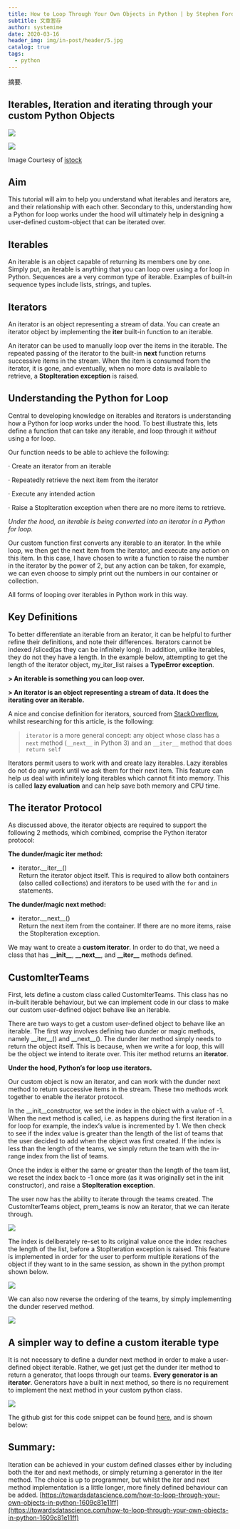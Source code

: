 ```yaml
---
title: How to Loop Through Your Own Objects in Python | by Stephen Fordham | Towards Data Science
subtitle: 文章暂存
author: systemime
date: 2020-03-16
header_img: img/in-post/header/5.jpg
catalog: true
tags:
  - python
---
```

摘要.

<!-- more -->
## Iterables, Iteration and iterating through your custom Python Objects

[![](https://miro.medium.com/fit/c/56/56/1*4-DIjB5ZOAVpLPbCXVVO1Q.jpeg)
](https://medium.com/@stephenfordham?source=post_page-----1609c81e11ff--------------------------------)

![](https://miro.medium.com/max/1060/1*XDcSOvDWz52jTUJecGDYGw.png)

Image Courtesy of [istock](https://www.istockphoto.com/au/vector/infinity-symbol-of-multiple-thin-black-lines-concept-of-infinite-limitless-and-gm1197949392-342198911)

## Aim

This tutorial will aim to help you understand what iterables and iterators are, and their relationship with each other. Secondary to this, understanding how a Python for loop works under the hood will ultimately help in designing a user-defined custom-object that can be iterated over.

## Iterables

An iterable is an object capable of returning its members one by one. Simply put, an iterable is anything that you can loop over using a for loop in Python. Sequences are a very common type of iterable. Examples of built-in sequence types include lists, strings, and tuples.

## Iterators

An iterator is an object representing a stream of data. You can create an iterator object by implementing the **iter** built-in function to an iterable.

An iterator can be used to manually loop over the items in the iterable. The repeated passing of the iterator to the built-in **next** function returns successive items in the stream. When the item is consumed from the iterator, it is gone, and eventually, when no more data is available to retrieve, a **StopIteration exception** is raised.

## Understanding the Python for Loop

Central to developing knowledge on iterables and iterators is understanding how a Python for loop works under the hood. To best illustrate this, lets define a function that can take any iterable, and loop through it _without_ using a for loop.

Our function needs to be able to achieve the following:

· Create an iterator from an iterable

· Repeatedly retrieve the next item from the iterator

· Execute any intended action

· Raise a StopIteration exception when there are no more items to retrieve.

_Under the hood, an iterable is being converted into an iterator in a Python for loop._

Our custom function first converts any iterable to an iterator. In the while loop, we then get the next item from the iterator, and execute any action on this item. In this case, I have chosen to write a function to raise the number in the iterator by the power of 2, but any action can be taken, for example, we can even choose to simply print out the numbers in our container or collection.

All forms of looping over iterables in Python work in this way.

## Key Definitions

To better differentiate an iterable from an iterator, it can be helpful to further refine their definitions, and note their differences. Iterators cannot be indexed /sliced(as they can be infinitely long). In addition, unlike iterables, they do not they have a length. In the example below, attempting to get the length of the iterator object, my_iter_list raises a **TypeError exception**.

**> An iterable is something you can loop over.**

**> An iterator is an object representing a stream of data. It does the iterating over an iterable.**

A nice and concise definition for iterators, sourced from [StackOverflow](https://stackoverflow.com/questions/2776829/difference-between-pythons-generators-and-iterators#:~:text=Every%20generator%20is%20an%20iterator,paragraph's%20definition%20of%20an%20iterator%20.), whilst researching for this article, is the following:

> `iterator` is a more general concept: any object whose class has a `next` method (`__next__` in Python 3) and an `__iter__` method that does `return self`

Iterators permit users to work with and create lazy iterables. Lazy iterables do not do any work until we ask them for their next item. This feature can help us deal with infinitely long iterables which cannot fit into memory. This is called **lazy evaluation** and can help save both memory and CPU time.

## The iterator Protocol

As discussed above, the iterator objects are required to support the following 2 methods, which combined, comprise the Python iterator protocol:

**The dunder/magic iter method:**

-   iterator.\_\_iter\_\_()  
    Return the iterator object itself. This is required to allow both containers (also called collections) and iterators to be used with the `for` and `in` statements.

**The dunder/magic next method:**

-   iterator.\_\_next\_\_()  
    Return the next item from the container. If there are no more items, raise the StopIteration exception.

We may want to create a **custom iterator**. In order to do that, we need a class that has **\_\_init\_\_**, **\_\_next\_\_**, and **\_\_iter\_\_** methods defined.

## CustomIterTeams

First, lets define a custom class called CustomIterTeams. This class has no in-built iterable behaviour, but we can implement code in our class to make our custom user-defined object behave like an iterable.

There are two ways to get a custom user-defined object to behave like an iterable. The first way involves defining two dunder or magic methods, namely \_\_iter\_\_() and \_\_next\_\_(). The dunder iter method simply needs to return the object itself. This is because, when we write a for loop, this will be the object we intend to iterate over. This iter method returns an **iterator**.

**Under the hood, Python’s for loop use iterators.**

Our custom object is now an iterator, and can work with the dunder next method to return successive items in the stream. These two methods work together to enable the iterator protocol.

In the \_\_init\_\_constructor, we set the index in the object with a value of -1. When the next method is called, i.e. as happens during the first iteration in a for loop for example, the index’s value is incremented by 1. We then check to see if the index value is greater than the length of the list of teams that the user decided to add when the object was first created. If the index is less than the length of the teams, we simply return the team with the in-range index from the list of teams.

Once the index is either the same or greater than the length of the team list, we reset the index back to -1 once more (as it was originally set in the init constructor), and raise a **StopIteration exception**.

The user now has the ability to iterate through the teams created. The CustomIterTeams object, prem_teams is now an iterator, that we can iterate through.

![](https://miro.medium.com/max/2558/1*yfOu8f4UyxVytRYFTZTwhQ.png?q=20)

The index is deliberately re-set to its original value once the index reaches the length of the list, before a StopIteration exception is raised. This feature is implemented in order for the user to perform multiple iterations of the object if they want to in the same session, as shown in the python prompt shown below.

![](https://miro.medium.com/max/1248/1*yZpNx1ftxkjzd-Lo_CMSNw.png?q=20)

We can also now reverse the ordering of the teams, by simply implementing the dunder reserved method.

![](https://miro.medium.com/max/2488/1*GhcPQo9LTRfhsNqpIKWTKg.png?q=20)

## A simpler way to define a custom iterable type

It is not necessary to define a dunder next method in order to make a user-defined object iterable. Rather, we get just get the dunder iter method to return a generator, that loops through our teams. **Every generator is an iterator**. Generators have a built in next method, so there is no requirement to implement the next method in your custom python class.

![](https://miro.medium.com/max/2496/1*qImZYBbdCNuXMwpK51mMfg.png?q=20)

The github gist for this code snippet can be found [here](https://gist.github.com/StephenFordham/6d5a250bd2b721b6099ab650a481f1d5), and is shown below:

## Summary:

Iteration can be achieved in your custom defined classes either by including both the iter and next methods, or simply returning a generator in the iter method. The choice is up to programmer, but whilst the iter and next method implementation is a little longer, more finely defined behaviour can be added. 
 [https://towardsdatascience.com/how-to-loop-through-your-own-objects-in-python-1609c81e11ff](https://towardsdatascience.com/how-to-loop-through-your-own-objects-in-python-1609c81e11ff)
